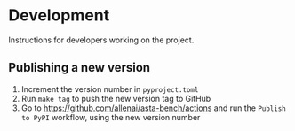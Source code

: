 # Development

Instructions for developers working on the project.

## Publishing a new version

  1. Increment the version number in `pyproject.toml`
  2. Run `make tag` to push the new version tag to GitHub
  3. Go to https://github.com/allenai/asta-bench/actions and run the `Publish to PyPI` workflow, using the new version number
